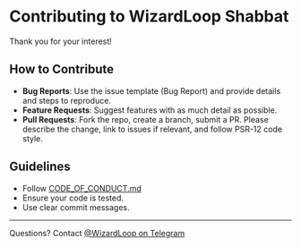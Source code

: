 # Contributing to WizardLoop Shabbat

Thank you for your interest!

## How to Contribute

- **Bug Reports**: Use the issue template (Bug Report) and provide details and steps to reproduce.
- **Feature Requests**: Suggest features with as much detail as possible.
- **Pull Requests**: Fork the repo, create a branch, submit a PR. Please describe the change, link to issues if relevant, and follow PSR-12 code style.

## Guidelines

- Follow [CODE_OF_CONDUCT.md](CODE_OF_CONDUCT.md)
- Ensure your code is tested.
- Use clear commit messages.

---

Questions? Contact [@WizardLoop on Telegram](https://t.me/WizardLoop)
